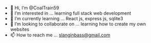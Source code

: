 - 👋 Hi, I’m @CoalTrain59
- 👀 I’m interested in ... learning full stack web development
- 🌱 I’m currently learning ... React js, express js, sqlite3
- 💞️ I’m looking to collaborate on ... learning how to create my own websites
- 📫 How to reach me ... slanginbass@gmail.com

<!---
CoalTrain59/CoalTrain59 is a ✨ special ✨ repository because its `README.md` (this file) appears on your GitHub profile.
You can click the Preview link to take a look at your changes.
--->
